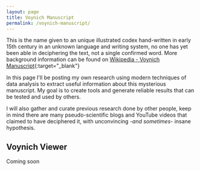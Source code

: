 ```yaml
---
layout: page
title: Voynich Manuscript
permalink: /voynich-manuscript/
---
```


This is the name given to an unique illustrated codex hand-written in early 15th century in an unknown language and writing system, no one has yet been able in deciphering the text, not a single confirmed word. More background information can be found on [Wikipedia - Voynich Manuscript](https://en.wikipedia.org/wiki/Voynich_manuscript){:target="_blank"}

In this page I'll be posting my own research using modern techniques of data analysis to extract useful information about this mysterious manuscript. My goal is to create tools and generate reliable results that can be tested and used by others.

I will also gather and curate previous research done by other people, keep in mind there are many pseudo-scientific blogs and YouTube videos that claimed to have deciphered it, with unconvincing *-and sometimes-* insane hypothesis.

## Voynich Viewer
Coming soon
